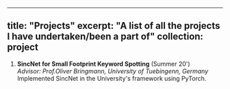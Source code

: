
---
title: "Projects"
excerpt: "A list of all the projects I have undertaken/been a part of"
collection: project
---


1. **SincNet for Small Footprint Keyword Spotting** (Summer 20')\
   _Advisor: Prof.Oliver Bringmann, University of Tuebingenn, Germany_\
   Implemented SincNet in the University's framework using PyTorch. 
